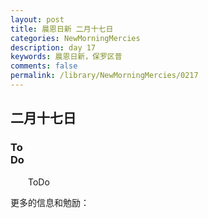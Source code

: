 ```yaml
---
layout: post
title: 晨恩日新 二月十七日
categories: NewMorningMercies
description: day 17
keywords: 晨恩日新，保罗区普
comments: false
permalink: /library/NewMorningMercies/0217
---
```


## 二月十七日

### To <br> Do

&emsp;&emsp;ToDo

更多的信息和勉励：[]()
